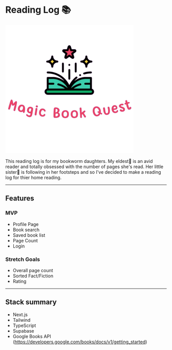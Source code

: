 # Reading Log 📚

<img src="public/MagicBookQuest.png" width="400" height="400">

This reading log is for my bookworm daughters. My eldest🚀 is an avid reader and totally obsessed with the number of pages she's read. Her little sister🦄 is following in her footsteps and so I've decided to make a reading log for thier home reading.

---

## Features

### MVP

- Profile Page
- Book search
- Saved book list
- Page Count
- Login

### Stretch Goals

- Overall page count
- Sorted Fact/Fiction
- Rating

---

## Stack summary

- Next.js
- Tailwind
- TypeScript
- Supabase
- Google Books API (https://developers.google.com/books/docs/v1/getting_started)
